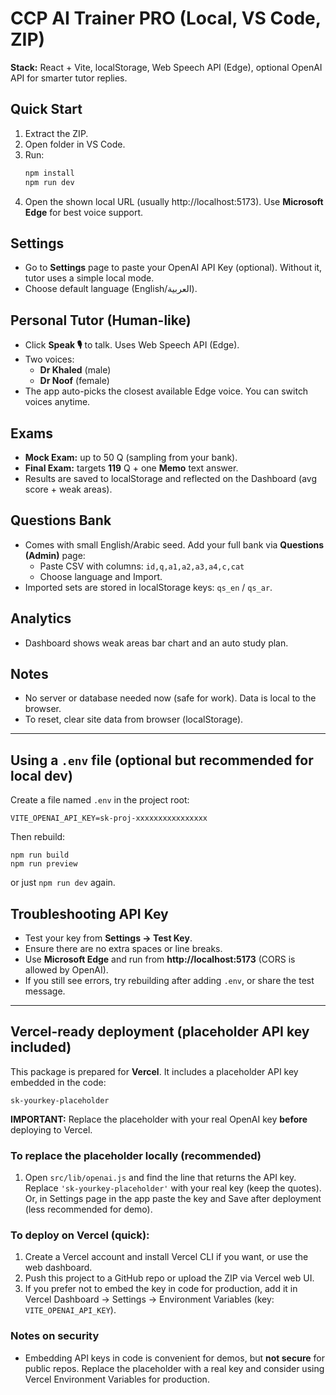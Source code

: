 # CCP AI Trainer PRO (Local, VS Code, ZIP)

**Stack:** React + Vite, localStorage, Web Speech API (Edge), optional OpenAI API for smarter tutor replies.

## Quick Start
1. Extract the ZIP.
2. Open folder in VS Code.
3. Run:
   ```bash
   npm install
   npm run dev
   ```
4. Open the shown local URL (usually http://localhost:5173). Use **Microsoft Edge** for best voice support.

## Settings
- Go to **Settings** page to paste your OpenAI API Key (optional). Without it, tutor uses a simple local mode.
- Choose default language (English/العربية).

## Personal Tutor (Human-like)
- Click **Speak 🎙️** to talk. Uses Web Speech API (Edge).
- Two voices:
  - **Dr Khaled** (male)
  - **Dr Noof** (female)
- The app auto-picks the closest available Edge voice. You can switch voices anytime.

## Exams
- **Mock Exam:** up to 50 Q (sampling from your bank).
- **Final Exam:** targets **119** Q + one **Memo** text answer.
- Results are saved to localStorage and reflected on the Dashboard (avg score + weak areas).

## Questions Bank
- Comes with small English/Arabic seed. Add your full bank via **Questions (Admin)** page:
  - Paste CSV with columns: `id,q,a1,a2,a3,a4,c,cat`
  - Choose language and Import.
- Imported sets are stored in localStorage keys: `qs_en` / `qs_ar`.

## Analytics
- Dashboard shows weak areas bar chart and an auto study plan.

## Notes
- No server or database needed now (safe for work). Data is local to the browser.
- To reset, clear site data from browser (localStorage).

---

## Using a `.env` file (optional but recommended for local dev)
Create a file named `.env` in the project root:
```
VITE_OPENAI_API_KEY=sk-proj-xxxxxxxxxxxxxxxx
```
Then rebuild:
```
npm run build
npm run preview
```
or just `npm run dev` again.

## Troubleshooting API Key
- Test your key from **Settings → Test Key**.
- Ensure there are no extra spaces or line breaks.
- Use **Microsoft Edge** and run from **http://localhost:5173** (CORS is allowed by OpenAI).
- If you still see errors, try rebuilding after adding `.env`, or share the test message.



---

## Vercel-ready deployment (placeholder API key included)
This package is prepared for **Vercel**. It includes a placeholder API key embedded in the code:
```
sk-yourkey-placeholder
```
**IMPORTANT:** Replace the placeholder with your real OpenAI key **before** deploying to Vercel.

### To replace the placeholder locally (recommended)
1. Open `src/lib/openai.js` and find the line that returns the API key. Replace `'sk-yourkey-placeholder'` with your real key (keep the quotes).  
   Or, in Settings page in the app paste the key and Save after deployment (less recommended for demo).

### To deploy on Vercel (quick):
1. Create a Vercel account and install Vercel CLI if you want, or use the web dashboard.  
2. Push this project to a GitHub repo or upload the ZIP via Vercel web UI.  
3. If you prefer not to embed the key in code for production, add it in Vercel Dashboard → Settings → Environment Variables (key: `VITE_OPENAI_API_KEY`).

### Notes on security
- Embedding API keys in code is convenient for demos, but **not secure** for public repos. Replace the placeholder with a real key and consider using Vercel Environment Variables for production.
